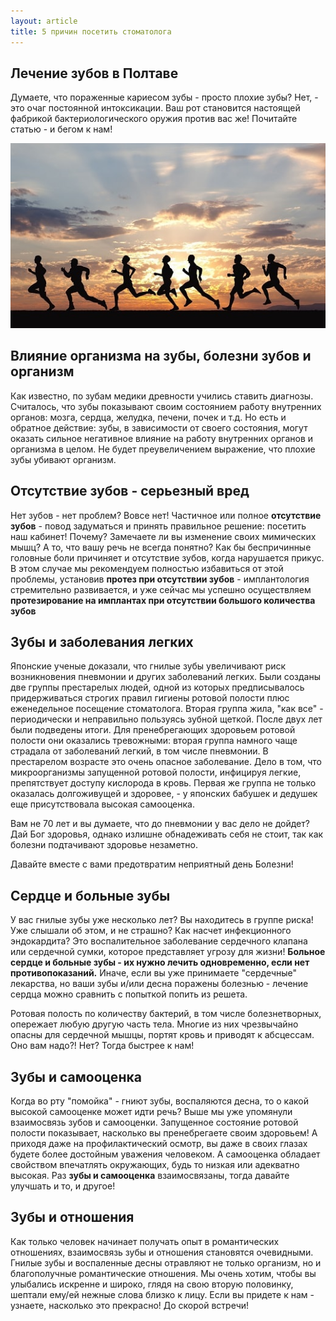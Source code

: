 ```yaml
---
layout: article
title: 5 причин посетить стоматолога
---
```

## Лечение зубов в Полтаве

Думаете, что пораженные кариесом зубы - просто плохие зубы? Нет, - это очаг постоянной интоксикации. Ваш рот становится настоящей фабрикой бактериологического оружия против вас же! Почитайте статью - и бегом к нам!

![5 причин посетить стоматолога](/images/runtodentist.jpg)

## Влияние организма на зубы, болезни зубов и организм

Как известно, по зубам медики древности учились ставить диагнозы. Считалось, что зубы показывают своим состоянием работу внутренних органов: мозга, сердца, желудка, печени, почек и т.д. Но есть и обратное действие: зубы, в зависимости от своего состояния, могут оказать сильное негативное влияние на работу внутренних органов и организма в целом. Не будет преувеличением выражение, что плохие зубы убивают организм.  

## Отсутствие зубов - серьезный вред

Нет зубов - нет проблем? Вовсе нет! Частичное или полное **отсутствие зубов** - повод задуматься и принять правильное решение: посетить наш кабинет! Почему? Замечаете ли вы изменение своих мимических мышц? А то, что вашу речь не всегда понятно? Как бы беспричинные головные боли причиняет и отсутствие зубов, когда нарушается прикус. В этом случае мы рекомендуем полностью избавиться от этой проблемы, установив **протез при отсутствии зубов** - имплантология стремительно развивается, и уже сейчас мы успешно осуществляем **протезирование на имплантах при отсутствии большого количества зубов**

## Зубы и заболевания легких

Японские ученые доказали, что гнилые зубы увеличивают риск возникновения пневмонии и других заболеваний легких. Были созданы две группы престарелых людей, одной из которых предписывалось придерживаться строгих правил гигиены ротовой полости плюс еженедельное посещение стоматолога. Вторая группа жила, "как все" - периодически и неправильно пользуясь зубной щеткой. После двух лет были подведены итоги. Для пренебрегающих здоровьем ротовой полости они оказались тревожными: вторая группа намного чаще страдала от заболеваний легкий, в том числе пневмонии. В престарелом возрасте это очень опасное заболевание. Дело в том, что микроорганизмы запущенной ротовой полости, инфицируя легкие, препятствует доступу кислорода в кровь. Первая же группа не только оказалась долгоживущей и здоровее, - у японских бабушек и дедушек еще присутствовала высокая самооценка.  

Вам не 70 лет и вы думаете, что до пневмонии у вас дело не дойдет? Дай Бог здоровья, однако излишне обнадеживать себя не стоит, так как болезни подтачивают здоровье незаметно.

Давайте вместе с вами предотвратим неприятный день Болезни!  

## Сердце и больные зубы

У вас гнилые зубы уже несколько лет? Вы находитесь в группе риска! Уже слышали об этом, и не страшно? Как насчет инфекционного эндокардита? Это воспалительное заболевание сердечного клапана или сердечной сумки, которое представляет угрозу для жизни! **Больное сердце и больные зубы - их нужно лечить одновременно, если нет противопоказаний.** Иначе, если вы уже принимаете "сердечные" лекарства, но ваши зубы и/или десна поражены болезнью - лечение сердца можно сравнить с попыткой попить из решета.

Ротовая полость по количеству бактерий, в том числе болезнетворных, опережает любую другую часть тела. Многие из них чрезвычайно опасны для сердечной мышцы, портят кровь и приводят к абсцессам. Оно вам надо?! Нет? Тогда быстрее к нам!

## Зубы и самооценка

Когда во рту "помойка" - гниют зубы, воспаляются десна, то о какой высокой самооценке может идти речь? Выше мы уже упомянули взаимосвязь зубов и самооценки. Запущенное состояние ротовой полости показывает, насколько вы пренебрегаете своим здоровьем! А приходя даже на профилактический осмотр, вы даже в своих глазах будете более достойным уважения человеком. А самооценка обладает свойством впечатлять окружающих, будь то низкая или адекватно высокая. Раз **зубы и самооценка** взаимосвязаны, тогда давайте улучшать и то, и другое!

## Зубы и отношения

Как только человек начинает получать опыт в романтических отношениях, взаимосвязь зубы и отношения становятся очевидными. Гнилые зубы и воспаленные десны отравляют не только организм, но и благополучные романтические отношения. Мы очень хотим, чтобы вы улыбались искренне и широко, глядя на свою вторую половинку, шептали ему/ей нежные слова близко к лицу. Если вы придете к нам - узнаете, насколько это прекрасно! До скорой встречи!